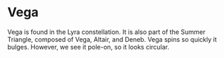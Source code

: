 # Vega

Vega is found in the Lyra constellation. It is also part of the Summer Triangle,
composed of Vega, Altair, and Deneb. Vega spins so quickly it bulges. However,
we see it pole-on, so it looks circular.
